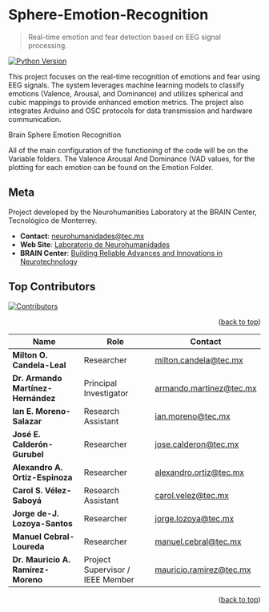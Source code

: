 # **Sphere-Emotion-Recognition**
> Real-time emotion and fear detection based on EEG signal processing.

[![Python Version](https://img.shields.io/badge/python-3.8-blue)](https://www.python.org/downloads/release/python-3810/)


This project focuses on the real-time recognition of emotions and fear using EEG signals. The system leverages machine learning models to classify emotions (Valence, Arousal, and Dominance) and utilizes spherical and cubic mappings to provide enhanced emotion metrics. The project also integrates Arduino and OSC protocols for data transmission and hardware communication.

Brain Sphere Emotion Recognition

All of the main configuration of the functioning of the code will be on the Variable folders. The Valence Arousal And Dominance (VAD values, for the plotting for each emotion can be found on the Emotion Folder.


## **Meta**

Project developed by the Neurohumanities Laboratory at the BRAIN Center, Tecnológico de Monterrey.

- **Contact**: [neurohumanidades@tec.mx](mailto:neurohumanidades@tec.mx)
- **Web Site**: [Laboratorio de Neurohumanidades](https://www.tec.mx/es/neurohumanidades)
- **BRAIN Center**: [Building Reliable Advances and Innovations in Neurotechnology](https://nsfbrain.org/)

## **Top Contributors**

<a href="https://github.com/ianedmosz/Sphere-Emotion-Recognition/graphs/contributors">
  <img src="https://contrib.rocks/image?repo=ianedmosz/Sphere-Emotion-Recognition" alt="Contributors" />
</a>

<p align="right">(<a href="#readme-top">back to top</a>)</p>


| Name                               | Role                                   | Contact                                   |
|------------------------------------|---------------------------------------|-------------------------------------------|
| **Milton O. Candela-Leal**         | Researcher                            | [milton.candela@tec.mx](mailto:milton.candela@tec.mx) |
| **Dr. Armando Martínez-Hernández** | Principal Investigator                | [armando.martinez@tec.mx](mailto:armando.martinez@tec.mx) |
| **Ian E. Moreno-Salazar**          | Research Assistant                    | [ian.moreno@tec.mx](mailto:ian.moreno@tec.mx) |
| **José E. Calderón-Gurubel**       | Researcher                            | [jose.calderon@tec.mx](mailto:jose.calderon@tec.mx) |
| **Alexandro A. Ortiz-Espinoza**    | Researcher                            | [alexandro.ortiz@tec.mx](mailto:alexandro.ortiz@tec.mx) |
| **Carol S. Vélez-Saboyá**          | Research Assistant                    | [carol.velez@tec.mx](mailto:carol.velez@tec.mx) |
| **Jorge de-J. Lozoya-Santos**      | Researcher                            | [jorge.lozoya@tec.mx](mailto:jorge.lozoya@tec.mx) |
| **Manuel Cebral-Loureda**          | Researcher                            | [manuel.cebral@tec.mx](mailto:manuel.cebral@tec.mx) |
| **Dr. Mauricio A. Ramírez-Moreno** | Project Supervisor / IEEE Member      | [mauricio.ramirez@tec.mx](mailto:mauricio.ramirez@tec.mx) |

<p align="right">(<a href="#readme-top">back to top</a>)</p>

